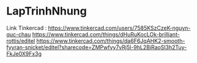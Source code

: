 # LapTrinhNhung
Link Tinkercad : https://www.tinkercad.com/users/7585KSzCzeK-nguyn-quc-chau
https://www.tinkercad.com/things/dHuRuKocLOk-brilliant-rottis/editel
https://www.tinkercad.com/things/da6F6JqAHK2-smooth-fyyran-snicket/editel?sharecode=ZMPwfvy7vRj5l-9hL2BiRaoSl3h2Tuy-FkJe0X9Fx3g
